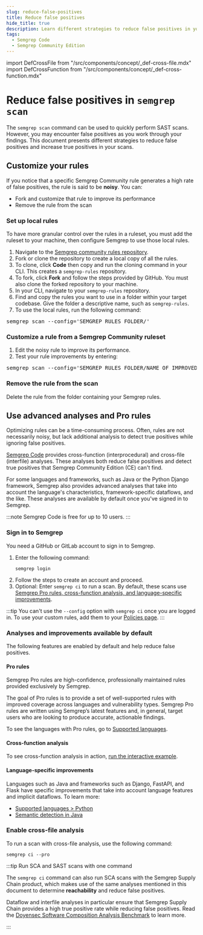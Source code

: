 ```yaml
---
slug: reduce-false-positives
title: Reduce false positives
hide_title: true
description: Learn different strategies to reduce false positives in your Semgrep CE scans.
tags:
  - Semgrep Code
  - Semgrep Community Edition
---
```


import DefCrossFile from "/src/components/concept/_def-cross-file.mdx"
import DefCrossFunction from "/src/components/concept/_def-cross-function.mdx"

# Reduce false positives in `semgrep scan`

The `semgrep scan` command can be used to quickly perform SAST scans. However, you may encounter false positives as you work through your findings. This document presents different strategies to reduce false positives and increase true positives in your scans.

## Customize your rules

If you notice that a specific Semgrep Community rule generates a high rate of false positives, the rule is said to be **noisy**. You can:

- Fork and customize that rule to improve its performance
- Remove the rule from the scan

### Set up local rules

To have more granular control over the rules in a ruleset, you must add the ruleset to your machine, then configure Semgrep to use those local rules.

1. Navigate to the [<i class="fas fa-external-link fa-xs"></i> Semgrep community rules repository](https://github.com/semgrep/semgrep-rules).
1. Fork or clone the repository to create a local copy of all the rules.
  1. To clone, click **Code** then copy and run the cloning command in your CLI. This creates a `semgrep-rules` repository.
  1. To fork, click **Fork** and follow the steps provided by GitHub. You must also clone the forked repository to your machine.
1. In your CLI, navigate to your `semgrep-rules` repository.
1. Find and copy the rules you want to use in a folder within your target codebase. Give the folder a descriptive name, such as `semgrep-rules`.
1. To use the local rules, run the following command:
<pre>semgrep scan --config='<span class="placeholder">SEMGREP_RULES_FOLDER/'</span></pre>

### Customize a rule from a Semgrep Community ruleset

1. Edit the noisy rule to improve its performance.
1. Test your rule improvements by entering:
<pre>semgrep scan --config='<span class="placeholder">SEMGREP_RULES_FOLDER</span>/<span class="placeholder">NAME_OF_IMPROVED_RULE</span>.yaml'</pre>

### Remove the rule from the scan

Delete the rule from the folder containing your Semgrep rules.

## Use advanced analyses and Pro rules

Optimizing rules can be a time-consuming process. Often, rules are not necessarily noisy, but lack additional analysis to detect true positives while ignoring false positives.

[Semgrep Code](/semgrep-code/overview/) provides cross-function (interprocedural) and cross-file (interfile) analyses. These analyses both reduce false positives and detect true positives that Semgrep Community Edition (CE) can't find.

For some languages and frameworks, such as Java or the Python Django framework, Semgrep also provides advanced analyses that take into account the language's characteristics, framework-specific dataflows, and the like. These analyses are available by default once you've signed in to Semgrep.

:::note
Semgrep Code is free for up to 10 users.
:::

### Sign in to Semgrep

You need a GitHub or GitLab account to sign in to Semgrep.

1. Enter the following command:
    ```
    semgrep login
    ```
1. Follow the steps to create an account and proceed.
1. Optional: Enter `semgrep ci` to run a scan. By default, these scans use [Semgrep Pro rules, cross-function analysis, and language-specific improvements](#analyses-and-improvements-available-by-default).

:::tip
You can't use the `--config` option with `semgrep ci` once you are logged in. To use your custom rules, add them to your [<i class="fas fa-external-link fa-xs"></i> Policies page](https://semgrep.dev/orgs/-/policies).
:::

### Analyses and improvements available by default

The following features are enabled by default and help reduce false positives.

#### Pro rules

Semgrep Pro rules are high-confidence, professionally maintained rules provided exclusively by Semgrep.

The goal of Pro rules is to provide a set of well-supported rules with improved coverage across languages and vulnerability types. Semgrep Pro rules are written using Semgrep’s latest features and, in general, target users who are looking to produce accurate, actionable findings.

To see the languages with Pro rules, go to [Supported languages](/supported-languages#language-support).

#### Cross-function analysis

<DefCrossFunction />

 To see cross-function analysis in action, [run the interactive example](/semgrep-code/semgrep-pro-engine-intro#cross-function-example).

#### Language-specific improvements

Languages such as Java and frameworks such as Django, FastAPI, and Flask have specific improvements that take into account language features and implicit dataflows. To learn more:

- [Supported languages > Python](/semgrep-code/supported-languages-python)
- [Semantic detection in Java](/semgrep-code/java)

### Enable cross-file analysis

<DefCrossFile />

To run a scan with cross-file analysis, use the following command:
```
semgrep ci --pro
```
:::tip Run SCA and SAST scans with one command

The `semgrep ci` command can also run SCA scans with the Semgrep Supply Chain product, which makes use of the same analyses mentioned in this document to determine **reachability** and reduce false positives.

Dataflow and interfile analyses in particular ensure that Semgrep Supply Chain provides a high true positive rate while reducing false positives. Read the [<i class="fas fa-external-link fa-xs"></i> Doyensec Software Composition Analysis Benchmark](https://www.doyensec.com/resources/Doyensec_Software_Composition_Analysis_Benchmark.pdf) to learn more.

:::
